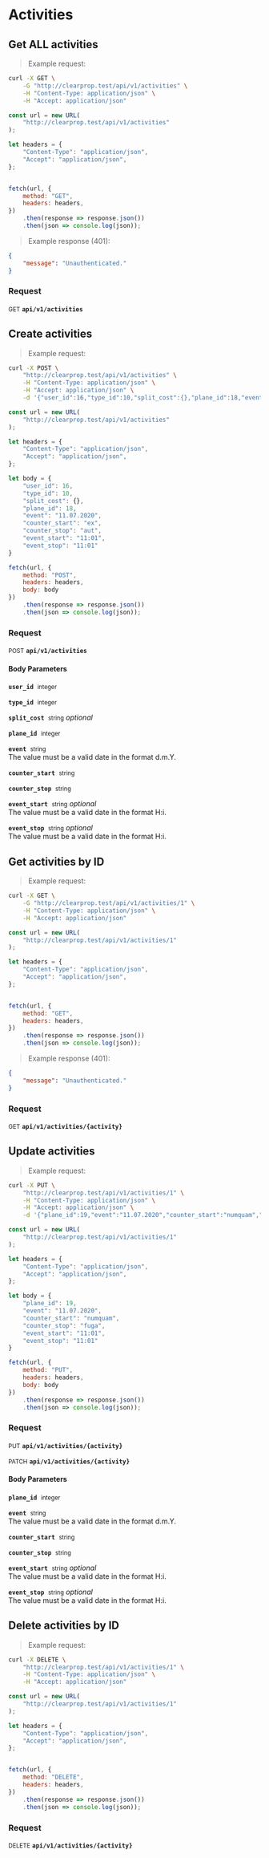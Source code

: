 # Activities


## Get ALL activities




> Example request:

```bash
curl -X GET \
    -G "http://clearprop.test/api/v1/activities" \
    -H "Content-Type: application/json" \
    -H "Accept: application/json"
```

```javascript
const url = new URL(
    "http://clearprop.test/api/v1/activities"
);

let headers = {
    "Content-Type": "application/json",
    "Accept": "application/json",
};


fetch(url, {
    method: "GET",
    headers: headers,
})
    .then(response => response.json())
    .then(json => console.log(json));
```


> Example response (401):

```json
{
    "message": "Unauthenticated."
}
```

### Request
<small class="badge badge-green">GET</small>
 **`api/v1/activities`**



## Create activities




> Example request:

```bash
curl -X POST \
    "http://clearprop.test/api/v1/activities" \
    -H "Content-Type: application/json" \
    -H "Accept: application/json" \
    -d '{"user_id":16,"type_id":10,"split_cost":{},"plane_id":18,"event":"11.07.2020","counter_start":"ex","counter_stop":"aut","event_start":"11:01","event_stop":"11:01"}'

```

```javascript
const url = new URL(
    "http://clearprop.test/api/v1/activities"
);

let headers = {
    "Content-Type": "application/json",
    "Accept": "application/json",
};

let body = {
    "user_id": 16,
    "type_id": 10,
    "split_cost": {},
    "plane_id": 18,
    "event": "11.07.2020",
    "counter_start": "ex",
    "counter_stop": "aut",
    "event_start": "11:01",
    "event_stop": "11:01"
}

fetch(url, {
    method: "POST",
    headers: headers,
    body: body
})
    .then(response => response.json())
    .then(json => console.log(json));
```



### Request
<small class="badge badge-black">POST</small>
 **`api/v1/activities`**

<h4 class="fancy-heading-panel"><b>Body Parameters</b></h4>
<code><b>user_id</b></code>&nbsp; <small>integer</small>     <br>
    

<code><b>type_id</b></code>&nbsp; <small>integer</small>     <br>
    

<code><b>split_cost</b></code>&nbsp; <small>string</small>         <i>optional</i>    <br>
    

<code><b>plane_id</b></code>&nbsp; <small>integer</small>     <br>
    

<code><b>event</b></code>&nbsp; <small>string</small>     <br>
    The value must be a valid date in the format d.m.Y.

<code><b>counter_start</b></code>&nbsp; <small>string</small>     <br>
    

<code><b>counter_stop</b></code>&nbsp; <small>string</small>     <br>
    

<code><b>event_start</b></code>&nbsp; <small>string</small>         <i>optional</i>    <br>
    The value must be a valid date in the format H:i.

<code><b>event_stop</b></code>&nbsp; <small>string</small>         <i>optional</i>    <br>
    The value must be a valid date in the format H:i.



## Get activities by ID




> Example request:

```bash
curl -X GET \
    -G "http://clearprop.test/api/v1/activities/1" \
    -H "Content-Type: application/json" \
    -H "Accept: application/json"
```

```javascript
const url = new URL(
    "http://clearprop.test/api/v1/activities/1"
);

let headers = {
    "Content-Type": "application/json",
    "Accept": "application/json",
};


fetch(url, {
    method: "GET",
    headers: headers,
})
    .then(response => response.json())
    .then(json => console.log(json));
```


> Example response (401):

```json
{
    "message": "Unauthenticated."
}
```

### Request
<small class="badge badge-green">GET</small>
 **`api/v1/activities/{activity}`**



## Update activities




> Example request:

```bash
curl -X PUT \
    "http://clearprop.test/api/v1/activities/1" \
    -H "Content-Type: application/json" \
    -H "Accept: application/json" \
    -d '{"plane_id":19,"event":"11.07.2020","counter_start":"numquam","counter_stop":"fuga","event_start":"11:01","event_stop":"11:01"}'

```

```javascript
const url = new URL(
    "http://clearprop.test/api/v1/activities/1"
);

let headers = {
    "Content-Type": "application/json",
    "Accept": "application/json",
};

let body = {
    "plane_id": 19,
    "event": "11.07.2020",
    "counter_start": "numquam",
    "counter_stop": "fuga",
    "event_start": "11:01",
    "event_stop": "11:01"
}

fetch(url, {
    method: "PUT",
    headers: headers,
    body: body
})
    .then(response => response.json())
    .then(json => console.log(json));
```



### Request
<small class="badge badge-darkblue">PUT</small>
 **`api/v1/activities/{activity}`**

<small class="badge badge-purple">PATCH</small>
 **`api/v1/activities/{activity}`**

<h4 class="fancy-heading-panel"><b>Body Parameters</b></h4>
<code><b>plane_id</b></code>&nbsp; <small>integer</small>     <br>
    

<code><b>event</b></code>&nbsp; <small>string</small>     <br>
    The value must be a valid date in the format d.m.Y.

<code><b>counter_start</b></code>&nbsp; <small>string</small>     <br>
    

<code><b>counter_stop</b></code>&nbsp; <small>string</small>     <br>
    

<code><b>event_start</b></code>&nbsp; <small>string</small>         <i>optional</i>    <br>
    The value must be a valid date in the format H:i.

<code><b>event_stop</b></code>&nbsp; <small>string</small>         <i>optional</i>    <br>
    The value must be a valid date in the format H:i.



## Delete activities by ID




> Example request:

```bash
curl -X DELETE \
    "http://clearprop.test/api/v1/activities/1" \
    -H "Content-Type: application/json" \
    -H "Accept: application/json"
```

```javascript
const url = new URL(
    "http://clearprop.test/api/v1/activities/1"
);

let headers = {
    "Content-Type": "application/json",
    "Accept": "application/json",
};


fetch(url, {
    method: "DELETE",
    headers: headers,
})
    .then(response => response.json())
    .then(json => console.log(json));
```



### Request
<small class="badge badge-red">DELETE</small>
 **`api/v1/activities/{activity}`**




